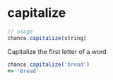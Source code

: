 # capitalize

```js
// usage
chance.capitalize(string)
```

Capitalize the first letter of a word

```js
chance.capitalize('bread')
=> 'Bread'
```
